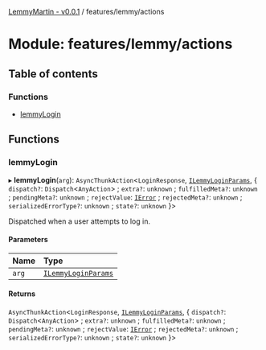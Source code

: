 [LemmyMartin - v0.0.1](../README.md) / features/lemmy/actions

# Module: features/lemmy/actions

## Table of contents

### Functions

- [lemmyLogin](features_lemmy_actions.md#lemmylogin)

## Functions

### lemmyLogin

▸ **lemmyLogin**(`arg`): `AsyncThunkAction`<`LoginResponse`, [`ILemmyLoginParams`](../interfaces/features_lemmy_types.ILemmyLoginParams.md), { `dispatch?`: `Dispatch`<`AnyAction`\> ; `extra?`: `unknown` ; `fulfilledMeta?`: `unknown` ; `pendingMeta?`: `unknown` ; `rejectValue`: [`IError`](../interfaces/types.IError.md) ; `rejectedMeta?`: `unknown` ; `serializedErrorType?`: `unknown` ; `state?`: `unknown`  }\>

Dispatched when a user attempts to log in.

#### Parameters

| Name | Type |
| :------ | :------ |
| `arg` | [`ILemmyLoginParams`](../interfaces/features_lemmy_types.ILemmyLoginParams.md) |

#### Returns

`AsyncThunkAction`<`LoginResponse`, [`ILemmyLoginParams`](../interfaces/features_lemmy_types.ILemmyLoginParams.md), { `dispatch?`: `Dispatch`<`AnyAction`\> ; `extra?`: `unknown` ; `fulfilledMeta?`: `unknown` ; `pendingMeta?`: `unknown` ; `rejectValue`: [`IError`](../interfaces/types.IError.md) ; `rejectedMeta?`: `unknown` ; `serializedErrorType?`: `unknown` ; `state?`: `unknown`  }\>
